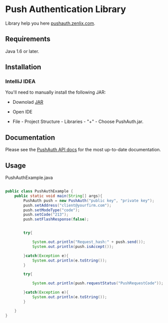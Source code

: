 # Push Authentication Library

Library help you here [pushauth.zenlix.com](http://pushauth.zenlix.com/).

## Requirements

Java 1.6 or later.

## Installation

### IntelliJ IDEA

You'll need to manually install the following JAR: 

* Downolad [JAR](https://github.com/Vla2yslav/PushAuth/releases/tag/1.0)

* Open IDE

* File - Project Structure - Libraries - "+" - Choose PushAuth.jar.

## Documentation

Please see the [PushAuth API docs](http://pushauth.zenlix.com/docs/app/) for the most up-to-date documentation.

## Usage

PushAuthExample.java

```java

public class PushAuthExample {
    public static void main(String[] args){
        PushAuth push = new PushAuth("public key", "private key");
        push.setAddress("client@yourfirm.com");
        push.setModeType("code");
        push.setCode("213");
        push.setFlashResponse(false);


        try{

            System.out.println("Request_hash:" + push.send());
            System.out.println(push.isAccept());

        }catch(Exception e){
            System.out.println(e.toString());
        }

        try{

            System.out.println(push.requestStatus("PushRequestCode"));

        }catch(Exception e){
            System.out.println(e.toString());
        }

    }
}

```
<!--
# vim: set tw=79:
-->
